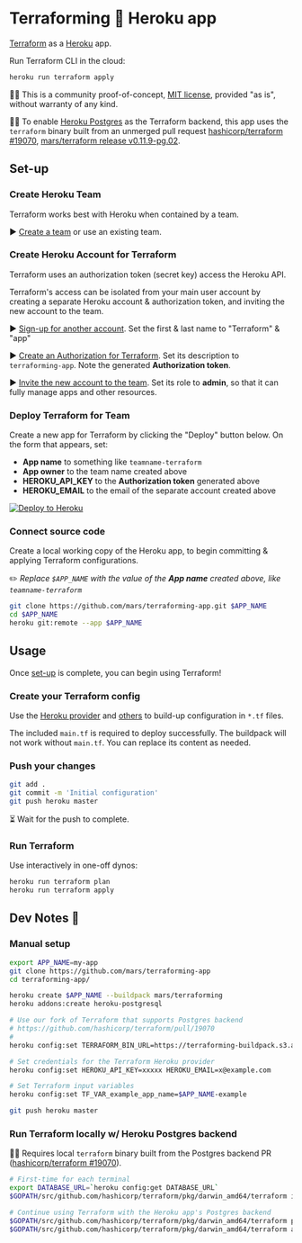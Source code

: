 Terraforming 🌱 Heroku app
===========================

[Terraform](https://www.terraform.io/) as a [Heroku](https://www.heroku.com/) app.

Run Terraform CLI in the cloud:

```bash
heroku run terraform apply
```

🔬🚧 This is a community proof-of-concept, [MIT license](LICENSE), provided "as is", without warranty of any kind.

🌲🔥 To enable [Heroku Postgres](https://www.heroku.com/postgres) as the Terraform backend, this app uses the `terraform` binary built from an unmerged pull request [hashicorp/terraform #19070](https://github.com/hashicorp/terraform/pull/19070), [mars/terraform release v0.11.9-pg.02](https://github.com/mars/terraform/releases/tag/v0.11.9-pg.02).

Set-up
------

### Create Heroku Team

Terraform works best with Heroku when contained by a team.

▶️ [Create a team](https://dashboard.heroku.com/teams/new) or use an existing team.

### Create Heroku Account for Terraform

Terraform uses an authorization token (secret key) access the Heroku API.

Terraform's access can be isolated from your main user account by creating a separate Heroku account & authorization token, and inviting the new account to the team.

▶️ [Sign-up for another account](https://signup.heroku.com/). Set the first & last name to "Terraform" & "app"

▶️ [Create an Authorization for Terraform](https://dashboard.heroku.com/account/applications#authorizations). Set its description to `terraforming-app`. Note the generated **Authorization token**.

▶️ [Invite the new account to the team](https://devcenter.heroku.com/articles/heroku-teams#setting-up-your-heroku-team). Set its role to **admin**, so that it can fully manage apps and other resources.

### Deploy Terraform for Team

Create a new app for Terraform by clicking the "Deploy" button below. On the form that appears, set:

* **App name** to something like `teamname-terraform`
* **App owner** to the team name created above
* **HEROKU_API_KEY** to the **Authorization token** generated above
* **HEROKU_EMAIL** to the email of the separate account created above

[![Deploy to Heroku](https://www.herokucdn.com/deploy/button.svg)](https://heroku.com/deploy)

### Connect source code

Create a local working copy of the Heroku app, to begin committing & applying Terraform configurations.

✏️ *Replace `$APP_NAME` with the value of the **App name** created above, like `teamname-terraform`*

```bash
git clone https://github.com/mars/terraforming-app.git $APP_NAME
cd $APP_NAME
heroku git:remote --app $APP_NAME
```

Usage
-----

Once [set-up](#user-content-set-up) is complete, you can begin using Terraform!

### Create your Terraform config

Use the [Heroku provider](https://www.terraform.io/docs/providers/heroku/) and [others](https://www.terraform.io/docs/providers/) to build-up configuration in `*.tf` files.

The included `main.tf` is required to deploy successfully. The buildpack will not work without `main.tf`. You can replace its content as needed.

### Push your changes

```bash
git add .
git commit -m 'Initial configuration'
git push heroku master
```

⏳ Wait for the push to complete.

### Run Terraform

Use interactively in one-off dynos:

```bash
heroku run terraform plan
heroku run terraform apply
```

Dev Notes 📓
------------

### Manual setup

```bash
export APP_NAME=my-app
git clone https://github.com/mars/terraforming-app
cd terraforming-app/

heroku create $APP_NAME --buildpack mars/terraforming
heroku addons:create heroku-postgresql

# Use our fork of Terraform that supports Postgres backend
# https://github.com/hashicorp/terraform/pull/19070
# 
heroku config:set TERRAFORM_BIN_URL=https://terraforming-buildpack.s3.amazonaws.com/terraform_0.11.9-pg.02_linux_amd64.zip

# Set credentials for the Terraform Heroku provider
heroku config:set HEROKU_API_KEY=xxxxx HEROKU_EMAIL=x@example.com

# Set Terraform input variables
heroku config:set TF_VAR_example_app_name=$APP_NAME-example

git push heroku master
```

### Run Terraform locally w/ Heroku Postgres backend

🌲🔥 Requires local `terraform` binary built from the Postgres backend PR ([hashicorp/terraform #19070](https://github.com/hashicorp/terraform/pull/19070)).

```bash
# First-time for each terminal
export DATABASE_URL=`heroku config:get DATABASE_URL`
$GOPATH/src/github.com/hashicorp/terraform/pkg/darwin_amd64/terraform init -backend-config="conn_str=$DATABASE_URL"

# Continue using Terraform with the Heroku app's Postgres backend
$GOPATH/src/github.com/hashicorp/terraform/pkg/darwin_amd64/terraform plan
$GOPATH/src/github.com/hashicorp/terraform/pkg/darwin_amd64/terraform apply
```
